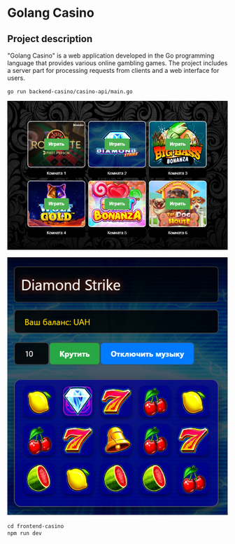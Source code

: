 # Golang Casino

## Project description
"Golang Casino" is a web application developed in the Go programming language that provides various online gambling games. The project includes a server part for processing requests from clients and a web interface for users.

```
go run backend-casino/casino-api/main.go
```
![Казино](https://github.com/JustGithubProject/GolangCasino/blob/main/slots.png)

![Казино](https://github.com/JustGithubProject/GolangCasino/blob/main/diamondStrike.png)
```
cd frontend-casino
npm run dev
```



